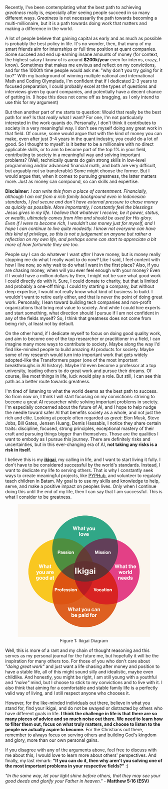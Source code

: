 Recently, I've been contemplating what the best path to achieving *greatness* really is, especially after seeing people succeed in so many different ways. *Greatness* is not necessarily the path towards becoming a multi-millionaire, but it is a path towards doing work that matters and making a difference in the world. 

A lot of people believe that gaining capital as early and as much as possible is probably the best policy in life. It's no wonder, then, that many of my smart friends aim for internships or full time position at quant companies. Some succeed and end up earning insane amounts of money (for context, the highest salary I know of is around **$200k/year** even for interns, crazy, I know). Sometimes that makes me envious and reflect on my convictions, and for the 1000th time people would ask me: "why don't you try going for it too?" With my background of winning multiple national and international Math and Coding Olympiads, I'm confident that if I dedicated 2-3 years to focused preparation, I could probably excel at the types of questions and interviews given by quant companies, and potentially have a decent chance of getting in. (I hope this does not come off as bragging, as I only intend to use this for my argument) 

But then another part of me starts to question: Would that really be the best path for me? Is that *really* what I want? For one, I'm not particularly interested in the work quants do. Personally, I don't think it contributes to society in a very meaningful way. I don't see myself doing any great work in that field. Of course, some would argue that with the kind of money you can make, even after just 3-4 years in the quant industry, you could do a lot of good. So I thought to myself: is it better to be a millionaire with no direct applicable skills, or to aim to become part of the top 1% in your field, contributing to society in a meaningful way and solving important problems? (Well, technically quants do gain strong skills in low-level programming and/or advanced financial math, and both are very difficult, but arguably not so transferable) Some might choose the former. But I would argue that, when it comes to pursuing greatness, the latter matters more. Just as money can compound, so can skills and expertise.

**Disclaimer:** *I can write this from a place of contentment. Financially, although I am not from a rich family background even in Indonesian standards, I feel secure and don't have external pressure to chase money as quickly as possible. More importantly, I constantly feel the blessings Jesus gives in my life. I believe that whatever I receive, be it power, status, or wealth, ultimately comes from Him and should be used for His glory. Even if I were to become rich, I wouldn't use money just for myself, and I hope I can continue to live quite modestly. I know not everyone can have this kind of privilege, so this is not a judgement on anyone but rather a reflection on my own life, and perhaps some can start to appreciate a bit more of how fortunate they are too.*

People say I can do whatever I want *after* I have money, but is money really stopping me do what I really want to do now? Like I said, I feel content with how I live now, so why wait to do what I want in the first place? Also, if you are chasing money, when will you ever feel enough with your money? Even if I would have a million dollars by then, I might not be sure what good work I could directly do with it. Sure, I could donate to charity, but that is limited and probably a one-off thing. I could try starting a company, but without deep expertise, I would not really know what kind of business to build. I wouldn't want to retire early either, and that is never the point of doing great work. Personally, I lean toward building tech companies and non-profit organizations that bring real value to society. And while I could hire experts and start something, what direction should I pursue if I am not confident in any of the fields myself? So, I think that greatness does not come from being rich, at least not by default.

On the other hand, if I dedicate myself to focus on doing good quality work, and aim to become one of the top researcher or practitioner in a field, I can imagine many more ways to contribute to society. Maybe along the way I'd find like-minded people to build amazing AI products for society. Maybe some of my research would turn into important work that gets widely adopted-like the Transformers paper (one of the most important breakthroughs in AI history). Maybe I'd even become a professor at a top university, leading others to do great work and pursue their dreams. Of course, like most things in life, luck would play a role. But still, I can see this path as a better route towards greatness.

I'm tired of listening to what the world deems as the best path to success. So from now on, I think I will start focusing on my convictions: striving to become a great AI researcher while solving important problems in society. I'm especially concerned about the future of AI, and I hope to help nudge the needle toward safer AI that benefits society as a whole, and not just the rich and elite. Looking at people often regarded as *great*: Elon Musk, Steve Jobs, Bill Gates, Jensen Huang, Demis Hassabis, I notice they share certain traits: discipline, focused, strong principles, exceptional mastery of their craft and pursuing things bigger than themselves. Those are the qualities I want to embody as I pursue this journey. There are definitely risks and uncertainties, but in this ever-changing era of AI, **not taking any risks is a risk in itself**. 

I believe this is my [**ikigai**](https://en.wikipedia.org/wiki/Ikigai), my calling in life, and I want to start living it fully. I don't have to be considered successful by the world's standards. Instead, I want to dedicate my life to serving others. That is why I constantly seek ways to create meaningful projects, like [PYPHub](https://pyphub.ntuscds.com/), and volunteer to regularly teach children in Batam. My goal is to use my skills and knowledge to help, serve, and make a positive impact on peoples lives. Only when I continue doing this until the end of my life, then I can say that I am successful. This is what I consider to be greatness.

<figure style="text-align: center;">
  <img src="../images/ikigai.png" alt="Ikigai Diagram">
  <figcaption>Figure 1: Ikigai Diagram</figcaption>
</figure>

Well, this is more of a rant and my chain of thought reasoning and this serves as my personal journal for the future me, but hopefully it will be the inspiration for many others too. For those of you who don't care about *"doing great work"* and just want a life chasing after money and position to have a stable life, all of this might sound silly and idealistic, maybe even childlike. And honestly, you might be right, I am still young with a youthful and *"naive"* mind, but I choose to stick to my convictions and to live with it. I also think that aiming for a comfortable and stable family life is a perfectly valid way of living, and I still respect anyone who chooses it.

However, for the like-minded individuals out there, believe in what you stand for, find your ikigai, and do not be swayed or distracted by others who have different goals in life. **I think the challenge in life is that there are so many pieces of advice and so much noise out there. We need to learn how to filter them out, focus on what truly matters, and choose to listen to the people we actually aspire to become.** For the Christians out there, remember to always focus on serving others and building God's kingdom and glory, more than our own personal gains. 

If you disagree with any of the arguments above, feel free to discuss with me about this, I would love to learn more about others' perspectives. And finally, my last remark: **"If you can do it, then why aren't you solving one of the most important problems in your respective fields?"** :)

*"In the same way, let your light shine before others, that they may see your good deeds and glorify your Father in heaven."* - **Matthew 5:16 (ESV)**